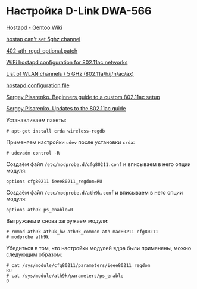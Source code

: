 Настройка D-Link DWA-566
========================

[Hostapd - Gentoo Wiki](https://wiki.gentoo.org/wiki/Hostapd)

[hostap can't set 5ghz channel](https://ubuntuforums.org/showthread.php?t=2032357)

[402-ath_regd_optional.patch](https://github.com/openwrt/openwrt/blob/master/package/kernel/mac80211/patches/ath/402-ath_regd_optional.patch)

[WiFi hostapd configuration for 802.11ac networks](https://blog.fraggod.net/2017/04/27/wifi-hostapd-configuration-for-80211ac-networks.html)

[List of WLAN channels / 5 GHz (802.11a/h/j/n/ac/ax)](https://en.wikipedia.org/wiki/List_of_WLAN_channels#5_GHz_(802.11a/h/j/n/ac/ax))

[hostapd configuration file](https://w1.fi/cgit/hostap/plain/hostapd/hostapd.conf)

[Sergey Pisarenko. Beginners guide to a custom 802.11ac setup](http://pisarenko.net/blog/2015/02/01/beginners-guide-to-802-dot-11ac-setup/)

[Sergey Pisarenko. Updates to the 802.11ac guide](http://pisarenko.net/blog/2015/05/05/updates-to-the-802-dot-11ac-guide/)

Устанавливаем пакеты:

    # apt-get install crda wireless-regdb

Применяем настройки `udev` после установки `crda`:

    # udevadm control -R

Создаём файл `/etc/modprobe.d/cfg80211.conf` и вписываем в него опции модуля:

    options cfg80211 ieee80211_regdom=RU

Создаём файл `/etc/modprobe.d/ath9k.conf` и вписываем в него опции модуля:

    options ath9k ps_enable=0

Выгружаем и снова загружаем модули:

    # rmmod ath9k ath9k_hw ath9k_common ath mac80211 cfg80211
    # modprobe ath9k

Убедиться в том, что настройки модулей ядра были применены, можно следующим образом:

    # cat /sys/module/cfg80211/parameters/ieee80211_regdom 
    RU
    # cat /sys/module/ath9k/parameters/ps_enable 
    0
